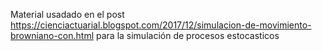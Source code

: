 Material usadado en el post https://cienciactuarial.blogspot.com/2017/12/simulacion-de-movimiento-browniano-con.html 
para la simulación de procesos estocasticos 
